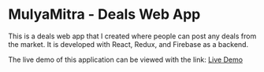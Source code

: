 # MulyaMitra - Deals Web App

This is a deals web app that I created where people can post any deals from the market. It is developed with React, Redux, and Firebase as a backend.

The live demo of this application can be viewed with the link:
[Live Demo](https://mulyamitra-app.web.app/)

